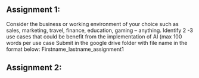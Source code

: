 ## Assignment 1:
Consider the business or working environment of your choice such as sales, marketing, travel, finance, education, gaming – anything.
Identify 2 -3 use cases that could be benefit from the implementation of AI (max 100 words per use case
Submit in the google drive folder with file name in the format below:
Firstname_lastname_assignment1

## Assignment 2:

